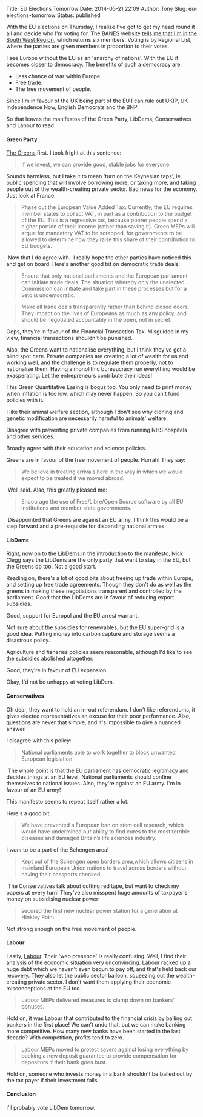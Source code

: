 Title: EU Elections Tomorrow
Date: 2014-05-21 22:09
Author: Tony
Slug: eu-elections-tomorrow
Status: published

With the EU elections on Thursday, I realize I've got to get my head round it all and decide who I'm voting for. The BANES website [tells me that I'm in the South West Region](http://www.bathnes.gov.uk/services/your-council-and-democracy/elections#europeanparliamentaryelections), which returns six members. Voting is by Regional List, where the parties are given members in proportion to their votes.  
  
I see Europe without the EU as an 'anarchy of nations'. With the EU it becomes closer to democracy. The benefits of such a democracy are:  

-   Less chance of war within Europe.
-   Free trade.
-   The free movement of people.

Since I'm in favour of the UK being part of the EU I can rule out UKIP, UK Independence Now, English Democrats and the BNP.  
  
So that leaves the manifestos of the Green Party, LibDems, Conservatives and Labour to read.  

#### Green Party

[The Greens](http://greenparty.org.uk/assets/files/European%20Manifesto%202014.pdf) first. I took fright at this sentence:  

> If we invest, we can provide good, stable jobs for everyone.

Sounds harmless, but I take it to mean 'turn on the Keynesian taps', ie. public spending that will involve borrowing more, or taxing more, and taking people out of the wealth-creating private sector. Bad news for the economy. Just look at France.  

> Phase out the European Value Added Tax. Currently, the EU requires member states to collect VAT, in part as a contribution to the budget of the EU. This is a regressive tax, because poorer people spend a higher portion of their income (rather than saving it). Green MEPs will argue for mandatory VAT to be scrapped, for governments to be allowed to determine how they raise this share of their contribution to EU budgets.

 Now that I do agree with.  I really hope the other parties have noticed this and get on board. Here's another good bit on democratic trade deals:  

> Ensure that only national parliaments and the European parliament can initiate trade deals. The situation whereby only the unelected Commission can initiate and take part in these processes but for a veto is undemocratic.

> Make all trade deals transparently rather than behind closed doors. They impact on the lives of Europeans as much as any policy, and should be negotiated accountably in the open, not in secret.

  
Oops, they're in favour of the Financial Transaction Tax. Misguided in my view, financial transactions shouldn't be punished.  
  
Also, the Greens want to nationalise everything, but I think they've got a blind spot here. Private companies are creating a lot of wealth for us and working well, and the challenge is to regulate them properly, not to nationalise them. Having a monolithic bureaucracy run everything would be exasperating. Let the entrepreneurs contribute their ideas!  
  
This Green Quantitative Easing is bogus too. You only need to print money when inflation is too low, which may never happen. So you can't fund policies with it.  
  
I like their animal welfare section, although I don't see why cloning and genetic modification are necessarily harmful to animals' welfare.  
  
Disagree with preventing private companies from running NHS hospitals and other services.  
  
Broadly agree with their education and science policies.  
  
Greens are in favour of the free movement of people. Hurrah! They say:  

> We believe in treating arrivals here in the way in which we would expect to be treated if we moved abroad.

 Well said. Also, this greatly pleased me:  

> Encourage the use of Free/Libre/Open Source software by all EU institutions and member state governments.

 Disappointed that Greens are against an EU army. I think this would be a step forward and a pre-requisite for disbanding national armies.  

#### LibDems

Right, now on to the [LibDems](http://www.libdems.org.uk/european_election_manifesto_2014).In the introduction to the manifesto, Nick Clegg says the LibDems are the only party that want to stay in the EU, but the Greens do too. Not a good start.  
  
Reading on, there's a lot of good bits about freeing up trade within Europe, and setting up free trade agreements. Though they don't do as well as the greens in making these negotiations transparent and controlled by the parliament. Good that the LibDems are in favour of reducing export subsidies.  
  
Good, support for Europol and the EU arrest warrant.  
  
Not sure about the subsidies for renewables, but the EU super-grid is a good idea. Putting money into carbon capture and storage seems a disastrous policy.  
  
Agriculture and fisheries policies seem reasonable, although I'd like to see the subsidies abolished altogether.  
  
Good, they're in favour of EU expansion.  
  
Okay, I'd not be unhappy at voting LibDem.  

#### Conservatives

Oh dear, they want to hold an in-out referendum. I don't like referendums, it gives elected representatives an excuse for their poor performance. Also, questions are never that simple, and it's impossible to give a nuanced answer.  
  
I disagree with this policy:  

> National parliaments able to work together to block unwanted European legislation.

 The whole point is that the EU parliament has democratic legitimacy and decides things at an EU level. National parliaments should confine themselves to national issues. Also, they're against an EU army. I'm in favour of an EU army!  
  
This manifesto seems to repeat itself rather a lot.  
  
Here's a good bit:  

> We have prevented a European ban on stem cell research, which would have undermined our ability to find cures to the most terrible diseases and damaged Britain’s life sciences industry.

I *want* to be a part of the Schengen area!  

> Kept out of the Schengen open borders area,which allows citizens in mainland European Union nations to travel across borders without having their passports checked.

 The Conservatives talk about cutting red tape, but want to check my papers at every turn! They've also misspent huge amounts of taxpayer's money on subsidising nuclear power:  

> secured the first new nuclear power station for a generation at Hinkley Point

Not strong enough on the free movement of people.  

#### Labour

Lastly, [Labour](http://www.yourbritain.org.uk/uploads/editor/files/LABOUR_PARTY_euro_manifesto.pdf). Their 'web presence' is really confusing. Well, I find their analysis of the economic situation very unconvincing. Labour racked up a huge debt which we haven't even begun to pay off, and that's held back our recovery. They also let the public sector balloon, squeezing out the wealth-creating private sector. I don't want them applying their economic misconceptions at the EU too.  

> Labour MEPs delivered measures to clamp down on bankers’ bonuses.

Hold on, it was Labour that contributed to the financial crisis by bailing out bankers in the first place! We can't undo that, but we can make banking more competitive. How many new banks have been started in the last decade? With competition, profits tend to zero.  
  

> Labour MEPs moved to protect savers against losing everything by backing a new deposit guarantee to provide compensation for depositors if their bank goes bust.

Hold on, someone who invests money in a bank shouldn't be bailed out by the tax payer if their investment fails.  

#### Conclusion

I'll probably vote LibDem tomorrow.
